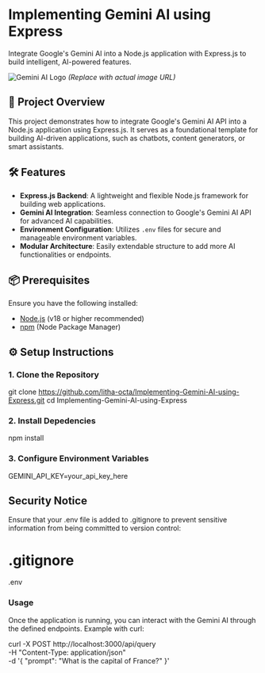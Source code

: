 # Implementing Gemini AI using Express

Integrate Google's Gemini AI into a Node.js application with Express.js to build intelligent, AI-powered features.

![Gemini AI Logo](https://example.com/gemini-ai-logo.png) *(Replace with actual image URL)*

## 🚀 Project Overview

This project demonstrates how to integrate Google's Gemini AI API into a Node.js application using Express.js. It serves as a foundational template for building AI-driven applications, such as chatbots, content generators, or smart assistants.

## 🛠️ Features

- **Express.js Backend**: A lightweight and flexible Node.js framework for building web applications.
- **Gemini AI Integration**: Seamless connection to Google's Gemini AI API for advanced AI capabilities.
- **Environment Configuration**: Utilizes `.env` files for secure and manageable environment variables.
- **Modular Architecture**: Easily extendable structure to add more AI functionalities or endpoints.

## 📦 Prerequisites

Ensure you have the following installed:

- [Node.js](https://nodejs.org/) (v18 or higher recommended)
- [npm](https://www.npmjs.com/) (Node Package Manager)

## ⚙️ Setup Instructions

### 1. Clone the Repository

git clone https://github.com/litha-octa/Implementing-Gemini-AI-using-Express.git
cd Implementing-Gemini-AI-using-Express

### 2. Install Depedencies
npm install

### 3. Configure Environment Variables
GEMINI_API_KEY=your_api_key_here

## Security Notice

Ensure that your .env file is added to .gitignore to prevent sensitive information from being committed to version control:
# .gitignore
.env

### Usage

Once the application is running, you can interact with the Gemini AI through the defined endpoints.
Example with curl:

curl -X POST http://localhost:3000/api/query \
-H "Content-Type: application/json" \
-d '{
  "prompt": "What is the capital of France?"
}'
